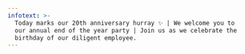 ```yaml
---
infotext: >-
  Today marks our 20th anniversary hurray ✨ | We welcome you to                
  our annual end of the year party | Join us as we celebrate the                
  birthday of our diligent employee.
---
```


